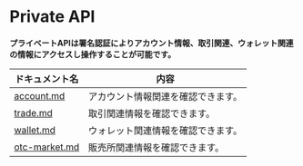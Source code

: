 # Private API

**プライベートAPIは署名認証によりアカウント情報、取引関連、ウォレット関連の情報にアクセスし操作することが可能です。**


ドキュメント名 | 内容
------------ | ------------
[account.md](./account.md) | アカウント情報関連を確認できます。
[trade.md](./trade.md) | 取引関連情報を確認できます。
[wallet.md](./wallet.md) | ウォレット関連情報を確認できます。
[otc-market.md](.otc-market.md) | 販売所関連情報を確認できます。
